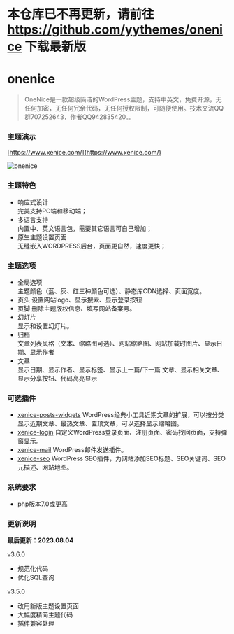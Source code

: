 # 本仓库已不再更新，请前往 https://github.com/yythemes/onenice 下载最新版

# onenice
> OneNice是一款超级简洁的WordPress主题，支持中英文，免费开源，无任何加密，无任何冗余代码，无任何授权限制，可随便使用。技术交流QQ群707252643，作者QQ942835420。。  

### 主题演示

[https://www.xenice.com/](https://www.xenice.com/)

![onenice](https://raw.githubusercontent.com/xenice/onenice/master/screenshot.png)

### 主题特色

- 响应式设计  
完美支持PC端和移动端；
- 多语言支持  
内置中、英文语言包，需要其它语言可自己增加；
- 原生主题设置页面  
无缝嵌入WORDPRESS后台，页面更自然，速度更快；


### 主题选项
- 全局选项  
主题颜色（蓝、灰、红三种颜色可选）、静态库CDN选择、页面宽度。
- 页头
设置网站logo、显示搜索、显示登录按钮
- 页脚
删除主题版权信息、填写网站备案号。
- 幻灯片  
显示和设置幻灯片。
- 归档  
文章列表风格（文本、缩略图可选）、网站缩略图、网站加载时图片、显示日期、显示作者
- 文章  
显示日期、显示作者、显示标签、显示上一篇/下一篇 文章、显示相关文章、显示分享按钮、代码高亮显示


### 可选插件
- [xenice-posts-widgets](https://www.xenice.com/plugins/xenice-posts-widgets)
WordPress经典小工具近期文章的扩展，可以按分类显示近期文章、最热文章、置顶文章，可以选择显示缩略图。
- [xenice-login](https://www.xenice.com/plugins/xenice-login)
自定义WordPress登录页面、注册页面、密码找回页面，支持弹窗显示。
- [xenice-mail](https://www.xenice.com/plugins/xenice-mail)
WordPress邮件发送插件。
- [xenice-seo](https://www.xenice.com/plugins/xenice-seo)
WordPress SEO插件，为网站添加SEO标题、SEO关键词、SEO元描述、网站地图。


### 系统要求
- php版本7.0或更高


### 更新说明

**最后更新：2023.08.04**

v3.6.0
- 规范化代码
- 优化SQL查询

v3.5.0

- 改用新版主题设置页面
- 大幅度精简主题代码
- 插件兼容处理
